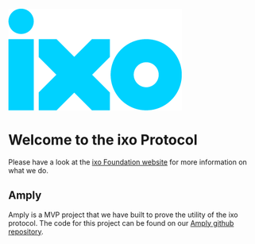 ![ixo Logo](./img/ixo-Cyan@2x.png)
# Welcome to the ixo Protocol
Please have a look at the [ixo Foundation website](http://ixo.foundation) for more information on what we do.

## Amply
Amply is a MVP project that we have built to prove the utility of the ixo protocol.  The code for this project can be found on our [Amply github repository](https://github.com/TrustlabTech).  



